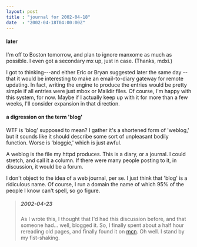 ```yaml
---
layout: post
title : "journal for 2002-04-18"
date  : "2002-04-18T04:00:00Z"
---
```

<h4>later</h4>I'm off to Boston tomorrow, and plan to ignore manxome as much as possible.  I even got a secondary mx up, just in case.  (Thanks, mdxi.)

I got to thinking---and either Eric or Bryan suggested later the same day -- that it would be interesting to make an email-to-diary gateway for remote updating.  In fact, writing the engine to produce the entries would be pretty simple if all entries were just mbox or Maildir files.  Of course, I'm happy with this system, for now.  Maybe if I actually keep up with it for more than a few weeks, I'll consider expansion in that direction.<h4>a digression on the term 'blog'</h4>WTF is 'blog' supposed to mean?  I gather it's a shortened form of 'weblog,' but it sounds like it should describe some sort of unpleasant bodily function. Worse is 'bloggie,' which is just awful.  

A weblog is the file my httpd produces.  This is a diary, or a journal.  I could stretch, and call it a column.  If there were many people posting to it, in discussion, it would be a forum.  

I don't object to the idea of a web journal, per se.  I just think that 'blog' is a ridiculous name.  Of course, I run a domain the name of which 95% of the people I know can't spell, so go figure.

<blockquote class='note'><h5>2002-04-23</h5>As I wrote this, I thought that I'd had this discussion before, and that someone had... well, blogged it.  So, I finally spent about a half hour rereading old pages, and finally found it on <a href='http://mdxi.collapsar.net/diary/?date=2002-01-26'>mcn</a>.  Oh well.  I stand by my fist-shaking. </blockquote>
